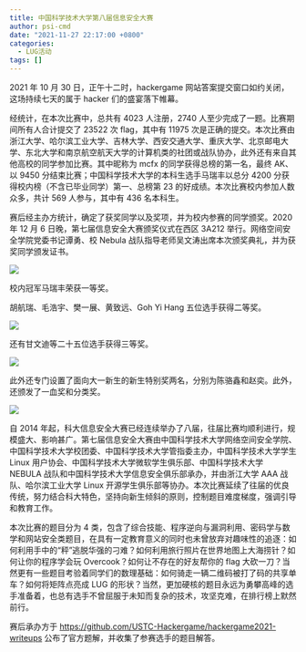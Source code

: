 ```yaml
---
title: 中国科学技术大学第八届信息安全大赛
author: psi-cmd
date: "2021-11-27 22:17:00 +0800"
categories:
  - LUG活动
tags: []
---
```


2021 年 10 月 30 日，正午十二时，hackergame 网站答案提交窗口如约关闭，这场持续七天的属于 hacker 们的盛宴落下帷幕。

经统计，在本次比赛中，总共有 4023 人注册，2740 人至少完成了一题。比赛期间所有人合计提交了 23522 次 flag，其中有 11975 次是正确的提交。本次比赛由浙江大学、哈尔滨工业大学、吉林大学、西安交通大学、重庆大学、北京邮电大学、东北大学和南京航空航天大学的计算机类的社团或战队协办，此外还有来自其他高校的同学参加比赛。其中昵称为 mcfx 的同学获得总榜的第一名，最终 AK、以 9450 分结束比赛；中国科学技术大学的本科生选手马瑞丰以总分 4200 分获得校内榜（不含已毕业同学）第一、总榜第 23 的好成绩。本次比赛校内参加人数众多，共计 569 人参与，其中有 436 名本科生。

赛后经主办方统计，确定了获奖同学以及奖项，并为校内参赛的同学颁奖。2020 年 12 月 6 日晚，第七届信息安全大赛颁奖仪式在西区 3A212 举行。网络空间安全学院党委书记谭勇、校 Nebula 战队指导老师吴文涛出席本次颁奖典礼，并为获奖同学颁发证书。

![](http://ftp.lug.ustc.edu.cn/%E6%B4%BB%E5%8A%A8/2021.11.27_Hackergame%E9%A2%81%E5%A5%96/20211127_110844274.jpg)

校内冠军马瑞丰荣获一等奖。

胡航瑞、毛浩宇、樊一展、黄致远、Goh Yi Hang 五位选手获得二等奖。

![](http://ftp.lug.ustc.edu.cn/%E6%B4%BB%E5%8A%A8/2021.11.27_Hackergame%E9%A2%81%E5%A5%96/20211128_045140574.jpg)

还有甘文迪等二十五位选手获得三等奖。

![](http://ftp.lug.ustc.edu.cn/%E6%B4%BB%E5%8A%A8/2021.11.27_Hackergame%E9%A2%81%E5%A5%96/20211127_111834558.jpg)

此外还专门设置了面向大一新生的新生特别奖两名，分别为陈骆鑫和赵奕。此外，还颁发了一血奖和分类奖。

![](http://ftp.lug.ustc.edu.cn/%E6%B4%BB%E5%8A%A8/2021.11.27_Hackergame%E9%A2%81%E5%A5%96/20211127_111456075.jpg)

自 2014 年起，科大信息安全大赛已经连续举办了八届，往届比赛均顺利进行，规模盛大、影响甚广。第七届信息安全大赛由中国科学技术大学网络空间安全学院、中国科学技术大学校团委、中国科学技术大学管指委主办，中国科学技术大学学生 Linux 用户协会、中国科学技术大学微软学生俱乐部、中国科学技术大学 NEBULA 战队和中国科学技术大学信息安全俱乐部承办，并由浙江大学 AAA 战队、哈尔滨工业大学 Linux 开源学生俱乐部等协办。本次比赛延续了往届的优良传统，努力结合科大特色，坚持向新生倾斜的原则，控制题目难度梯度，强调引导和教育工作。

本次比赛的题目分为 4 类，包含了综合技能、程序逆向与漏洞利用、密码学与数学和网站安全类题目，在具有一定教育意义的同时也未曾放弃对趣味性的追逐：如何利用手中的“秤”逃脱华强的刁难？如何利用旅行照片在世界地图上大海捞针？如何让你的程序学会玩 Overcook？如何让不存在的好友帮你的 flag 大砍一刀？当然更有一些题目考验着同学们的数理基础：如何骑走一辆二维码被打了码的共享单车？如何将矩阵点亮成 LUG 的形状？当然，更加硬核的题目永远为勇攀高峰的选手准备着，也总有选手不曾屈服于未知而复杂的技术，攻坚克难，在排行榜上默然前行。

赛后承办方于 <https://github.com/USTC-Hackergame/hackergame2021-writeups> 公布了官方题解，并收集了参赛选手的题目解答。
